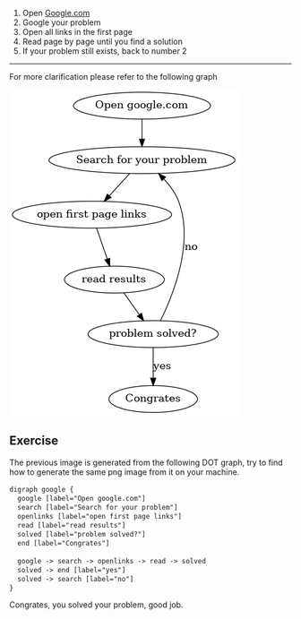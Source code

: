 
1. Open [Google.com](https://www.google.com/)
2. Google your problem
3. Open all links in the first page
4. Read page by page until you find a solution
5. If your problem still exists, back to number 2

-----

For more clarification please refer to the following graph

![googling graph](/images/googling_graph.png)

## Exercise

The previous image is generated from the following DOT graph, try to find how to
generate the same png image from it on your machine.

```
digraph google {
  google [label="Open google.com"]
  search [label="Search for your problem"]
  openlinks [label="open first page links"]
  read [label="read results"]
  solved [label="problem solved?"]
  end [label="Congrates"]

  google -> search -> openlinks -> read -> solved
  solved -> end [label="yes"]
  solved -> search [label="no"]
}
```

Congrates, you solved your problem, good job.
